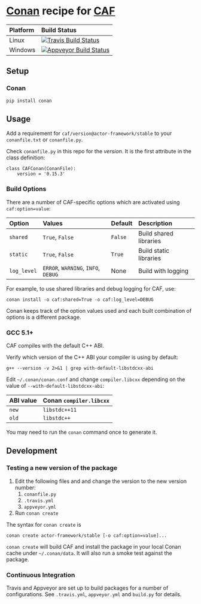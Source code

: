 # [Conan](http://conan.io) recipe for [CAF](http://actor-framework.org)

|Platform|Build Status|
|:----|:----|
|Linux|[![Travis Build Status](https://travis-ci.org/sourcedelica/conan-caf.svg?branch=bintray_setup)](https://travis-ci.org/sourcedelica/conan-caf)|
|Windows|[![Appveyor Build Status](https://ci.appveyor.com/api/projects/status/8qdaau0pxfn3g58o/branch/bintray_setup?svg=true)](https://ci.appveyor.com/project/sourcedelica/conan-caf/branch/bintray_setup)|

## Setup

### Conan
```
pip install conan
```

## Usage

Add a requirement for `caf/version@actor-framework/stable`
to your `conanfile.txt` or `conanfile.py`.

Check `conanfile.py` in this repo for the _version_.  It is
the first attribute in the class definition:
```
class CAFConan(ConanFile):
    version = '0.15.3'
```

### Build Options

There are a number of CAF-specific options which are activated
using `caf:option=value`:

|Option     |Values                             |Default  |Description             |
|:----------|:----------------------------------|:--------|:-----------------------|
|`shared`   |`True`, `False`                    | `False` | Build shared libraries |
|`static`   |`True`, `False`                    | `True`  | Build static libraries |
|`log_level`|`ERROR`, `WARNING`, `INFO`, `DEBUG`| None    | Build with logging     |

For example, to use shared libraries and debug logging for CAF, use:
```
conan install -o caf:shared=True -o caf:log_level=DEBUG
```

Conan keeps track of the option values used and each built combination of
options is a different package.

### GCC 5.1+

CAF compiles with the default C++ ABI.

Verify which version of the C++ ABI your compiler is using by default:

```
g++ --version -v 2>&1 | grep with-default-libstdcxx-abi
```

Edit `~/.conan/conan.conf` and change `compiler.libcxx` depending on the
value of `--with-default-libstdcxx-abi`:

| ABI value | Conan `compiler.libcxx` |
|:----------|:------------------------|
| `new`     | `libstdc++11`           |
| `old`     | `libstdc++`             |

You may need to run the `conan` command once to generate it.

## Development

### Testing a new version of the package

1. Edit the following files and and change the version to the new
   version number:
   1. `conanfile.py`
   2. `.travis.yml`
   3. `appveyor.yml`
2. Run `conan create`
 
The syntax for `conan create` is
```
conan create actor-framework/stable [-o caf:option=value]...
```

`conan create` will build CAF and install the package in your local
Conan cache under `~/.conan/data`.  It will also run a smoke test
against the package.


### Continuous Integration

Travis and Appveyor are set up to build packages for a number of
configurations.  See `.travis.yml`, `appveyor.yml` and `build.py`
for details.

